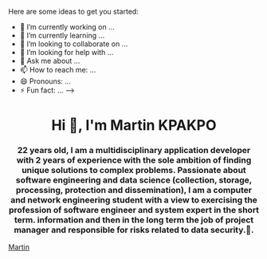 
Here are some ideas to get you started:

- 🔭 I’m currently working on ...
- 🌱 I’m currently learning ...
- 👯 I’m looking to collaborate on ...
- 🤔 I’m looking for help with ...
- 💬 Ask me about ...
- 📫 How to reach me: ...
- 😄 Pronouns: ...
- ⚡ Fun fact: ...
-->
<h1 align="center">Hi 👋, I'm Martin KPAKPO</h1>
<h3 align="center">22 years old, I am a multidisciplinary application developer with 2 years of experience with the sole ambition of finding unique solutions to complex problems. Passionate about software engineering and data science (collection, storage, processing, protection and dissemination), I am a computer and network engineering student with a view to exercising the profession of software engineer and system expert in the short term. information and then in the long term the job of project manager and responsible for risks related to data security.🌟.</h3>



[Martin](https://github.com/martinkpakpo)

